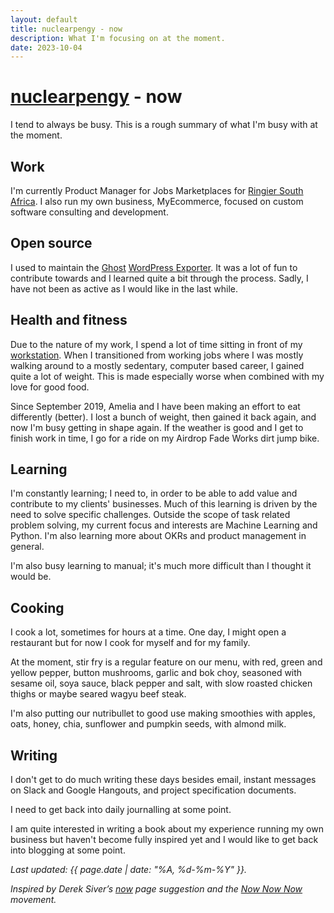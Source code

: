 ```yaml
---
layout: default
title: nuclearpengy - now
description: What I'm focusing on at the moment.
date: 2023-10-04
---
```


<h1><a href="{{site.url}}">nuclearpengy</a> - now</h1>

I tend to always be busy. This is a rough summary of what I'm busy with at the moment.

## Work
I'm currently Product Manager for Jobs Marketplaces for [Ringier South Africa](https://www.ringier.co.za/). I also run my own business, MyEcommerce, focused on custom software consulting and development.

## Open source
I used to maintain the [Ghost](https://ghost.org/) [WordPress Exporter](https://wordpress.org/plugins/ghost/). It was a lot of fun to contribute towards and I learned quite a bit through the process. Sadly, I have not been as active as I would like in the last while.

## Health and fitness
Due to the nature of my work, I spend a lot of time sitting in front of my <a href="{{site.baseurl}}/gear/#workstation">workstation</a>. When I transitioned from working jobs where I was mostly walking around to a mostly sedentary, computer based career, I gained quite a lot of weight. This is made especially worse when combined with my love for good food.

Since September 2019, Amelia and I have been making an effort to eat differently (better). I lost a bunch of weight, then gained it back again, and now I'm busy getting in shape again. If the weather is good and I get to finish work in time, I go for a ride on my Airdrop Fade Works dirt jump bike.

## Learning
I'm constantly learning; I need to, in order to be able to add value and contribute to my clients' businesses. Much of this learning is driven by the need to solve specific challenges. Outside the scope of task related problem solving, my current focus and interests are Machine Learning and Python. I'm also learning more about OKRs and product management in general.

I'm also busy learning to manual; it's much more difficult than I thought it would be.

## Cooking
I cook a lot, sometimes for hours at a time. One day, I might open a restaurant but for now I cook for myself and for my family.

At the moment, stir fry is a regular feature on our menu, with red, green and yellow pepper, button mushrooms, garlic and bok choy, seasoned with sesame oil, soya sauce, black pepper and salt, with slow roasted chicken thighs or maybe seared wagyu beef steak.

I'm also putting our nutribullet to good use making smoothies with apples, oats, honey, chia, sunflower and pumpkin seeds, with almond milk.

## Writing
I don't get to do much writing these days besides email, instant messages on Slack and Google Hangouts, and project specification documents.

<!--Besides email and instant messages on Slack and Google Hangouts, my main writing activity is daily journaling which I've been doing consistently since Wednesday, 28 December 2016. Initially attempted as a bit of a [30 Day Challenge](https://www.ted.com/talks/matt_cutts_try_something_new_for_30_days) but eventually ended up turning into my alternative to posting random things on social media that most people don't care about reading anyway. -->

I need to get back into daily journalling at some point.

I am quite interested in writing a book about my experience running my own business but haven't become fully inspired yet and I would like to get back into blogging at some point. <!-- but for now, journaling consistently is where it is at. -->

_Last updated: {{ page.date | date: "%A, %d-%m-%Y" }}._

_Inspired by Derek Siver’s [now](https://sivers.org/now) page suggestion and the [Now Now Now](https://nownownow.com/) movement._
